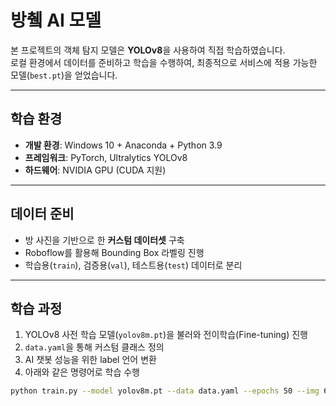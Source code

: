 # 방췤 AI 모델

본 프로젝트의 객체 탐지 모델은 **YOLOv8**을 사용하여 직접 학습하였습니다.  
로컬 환경에서 데이터를 준비하고 학습을 수행하여, 최종적으로 서비스에 적용 가능한 모델(`best.pt`)을 얻었습니다.  

---

## 학습 환경
- **개발 환경**: Windows 10 + Anaconda + Python 3.9  
- **프레임워크**: PyTorch, Ultralytics YOLOv8  
- **하드웨어**: NVIDIA GPU (CUDA 지원)  

---

## 데이터 준비
- 방 사진을 기반으로 한 **커스텀 데이터셋** 구축  
- Roboflow를 활용해 Bounding Box 라벨링 진행  
- 학습용(`train`), 검증용(`val`), 테스트용(`test`) 데이터로 분리  

---

## 학습 과정
1. YOLOv8 사전 학습 모델(`yolov8m.pt`)을 불러와 전이학습(Fine-tuning) 진행  
2. `data.yaml`을 통해 커스텀 클래스 정의
3. AI 챗봇 성능을 위한 label 언어 변환 
4. 아래와 같은 명령어로 학습 수행  

```bash
python train.py --model yolov8m.pt --data data.yaml --epochs 50 --img 640